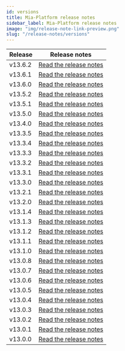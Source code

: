 ```yaml
---
id: versions
title: Mia-Platform release notes
sidebar_label: Mia-Platform release notes
image: "img/release-note-link-preview.png"
slug: "/release-notes/versions"
---
```

| Release | Release notes                                       |
|---------|-----------------------------------------------------|
| v13.6.2 | [Read the release notes](/release-notes/v13.6.2.md) |
| v13.6.1 | [Read the release notes](/release-notes/v13.6.1.md) |
| v13.6.0 | [Read the release notes](/release-notes/v13.6.0.md) |
| v13.5.2 | [Read the release notes](/release-notes/v13.5.2.md) |
| v13.5.1 | [Read the release notes](/release-notes/v13.5.1.md) |
| v13.5.0 | [Read the release notes](/release-notes/v13.5.0.md) |
| v13.4.0 | [Read the release notes](/release-notes/v13.4.0.md) |
| v13.3.5 | [Read the release notes](/release-notes/v13.3.5.md) |
| v13.3.4 | [Read the release notes](/release-notes/v13.3.4.md) |
| v13.3.3 | [Read the release notes](/release-notes/v13.3.3.md) |
| v13.3.2 | [Read the release notes](/release-notes/v13.3.2.md) |
| v13.3.1 | [Read the release notes](/release-notes/v13.3.1.md) |
| v13.3.0 | [Read the release notes](/release-notes/v13.3.0.md) |
| v13.2.1 | [Read the release notes](/release-notes/v13.2.1.md) |
| v13.2.0 | [Read the release notes](/release-notes/v13.2.0.md) |
| v13.1.4 | [Read the release notes](/release-notes/v13.1.4.md) |
| v13.1.3 | [Read the release notes](/release-notes/v13.1.3.md) |
| v13.1.2 | [Read the release notes](/release-notes/v13.1.2.md) |
| v13.1.1 | [Read the release notes](/release-notes/v13.1.1.md) |
| v13.1.0 | [Read the release notes](/release-notes/v13.1.0.md) |
| v13.0.8 | [Read the release notes](/release-notes/v13.0.8.md) |
| v13.0.7 | [Read the release notes](/release-notes/v13.0.7.md) |
| v13.0.6 | [Read the release notes](/release-notes/v13.0.6.md) |
| v13.0.5 | [Read the release notes](/release-notes/v13.0.5.md) |
| v13.0.4 | [Read the release notes](/release-notes/v13.0.4.md) |
| v13.0.3 | [Read the release notes](/release-notes/v13.0.3.md) |
| v13.0.2 | [Read the release notes](/release-notes/v13.0.2.md) |
| v13.0.1 | [Read the release notes](/release-notes/v13.0.1.md) |
| v13.0.0 | [Read the release notes](/release-notes/v13.0.0.md) |
